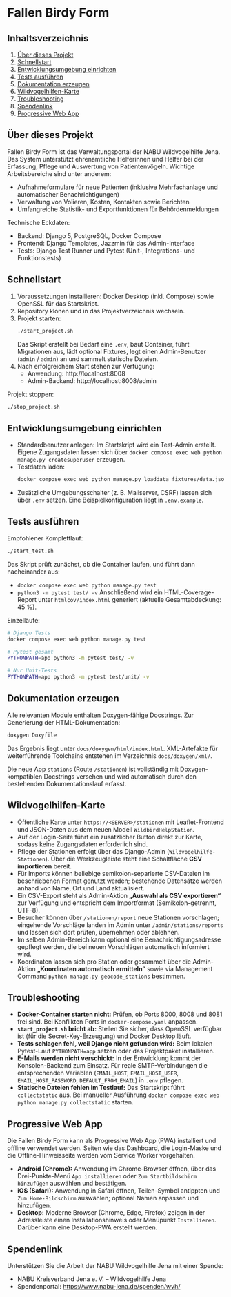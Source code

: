 # Fallen Birdy Form

## Inhaltsverzeichnis
1. [Über dieses Projekt](#über-dieses-projekt)
2. [Schnellstart](#schnellstart)
3. [Entwicklungsumgebung einrichten](#entwicklungsumgebung-einrichten)
4. [Tests ausführen](#tests-ausführen)
5. [Dokumentation erzeugen](#dokumentation-erzeugen)
6. [Wildvogelhilfen-Karte](#wildvogelhilfen-karte)
7. [Troubleshooting](#troubleshooting)
8. [Spendenlink](#spendenlink)
9. [Progressive Web App](#progressive-web-app)

## Über dieses Projekt
Fallen Birdy Form ist das Verwaltungsportal der NABU Wildvogelhilfe Jena. Das System unterstützt ehrenamtliche Helferinnen und Helfer bei der Erfassung, Pflege und Auswertung von Patientenvögeln. Wichtige Arbeitsbereiche sind unter anderem:
- Aufnahmeformulare für neue Patienten (inklusive Mehrfachanlage und automatischer Benachrichtigungen)
- Verwaltung von Volieren, Kosten, Kontakten sowie Berichten
- Umfangreiche Statistik- und Exportfunktionen für Behördenmeldungen

Technische Eckdaten:
- Backend: Django 5, PostgreSQL, Docker Compose
- Frontend: Django Templates, Jazzmin für das Admin-Interface
- Tests: Django Test Runner und Pytest (Unit-, Integrations- und Funktionstests)

## Schnellstart
1. Voraussetzungen installieren: Docker Desktop (inkl. Compose) sowie OpenSSL für das Startskript.
2. Repository klonen und in das Projektverzeichnis wechseln.
3. Projekt starten:
   ```bash
   ./start_project.sh
   ```
   Das Skript erstellt bei Bedarf eine `.env`, baut Container, führt Migrationen aus, lädt optional Fixtures, legt einen Admin-Benutzer (`admin` / `admin`) an und sammelt statische Dateien.
4. Nach erfolgreichem Start stehen zur Verfügung:
   - Anwendung: http://localhost:8008
   - Admin-Backend: http://localhost:8008/admin

Projekt stoppen:
```bash
./stop_project.sh
```

## Entwicklungsumgebung einrichten
- Standardbenutzer anlegen: Im Startskript wird ein Test-Admin erstellt. Eigene Zugangsdaten lassen sich über `docker compose exec web python manage.py createsuperuser` erzeugen.
- Testdaten laden:
  ```bash
  docker compose exec web python manage.py loaddata fixtures/data.json
  ```
- Zusätzliche Umgebungsschalter (z. B. Mailserver, CSRF) lassen sich über `.env` setzen. Eine Beispielkonfiguration liegt in `.env.example`.

## Tests ausführen
Empfohlener Komplettlauf:
```bash
./start_test.sh
```
Das Skript prüft zunächst, ob die Container laufen, und führt dann nacheinander aus:
- `docker compose exec web python manage.py test`
- `python3 -m pytest test/ -v`
Anschließend wird ein HTML-Coverage-Report unter `htmlcov/index.html` generiert (aktuelle Gesamtabdeckung: 45 %).

Einzelläufe:
```bash
# Django Tests
docker compose exec web python manage.py test

# Pytest gesamt
PYTHONPATH=app python3 -m pytest test/ -v

# Nur Unit-Tests
PYTHONPATH=app python3 -m pytest test/unit/ -v
```

## Dokumentation erzeugen
Alle relevanten Module enthalten Doxygen-fähige Docstrings. Zur Generierung der HTML-Dokumentation:
```bash
doxygen Doxyfile
```
Das Ergebnis liegt unter `docs/doxygen/html/index.html`. XML-Artefakte für weiterführende Toolchains entstehen im Verzeichnis `docs/doxygen/xml/`.

Die neue App `stations` (Route `/stationen`) ist vollständig mit Doxygen-kompatiblen Docstrings versehen und wird automatisch durch den bestehenden Dokumentationslauf erfasst.

## Wildvogelhilfen-Karte
- Öffentliche Karte unter `https://<SERVER>/stationen` mit Leaflet-Frontend und JSON-Daten aus dem neuen Modell `WildbirdHelpStation`.
- Auf der Login-Seite führt ein zusätzlicher Button direkt zur Karte, sodass keine Zugangsdaten erforderlich sind.
- Pflege der Stationen erfolgt über das Django-Admin (`Wildvogelhilfe-Stationen`). Über die Werkzeugleiste steht eine Schaltfläche **CSV importieren** bereit.
- Für Imports können beliebige semikolon-separierte CSV-Dateien im beschriebenen Format genutzt werden; bestehende Datensätze werden anhand von Name, Ort und Land aktualisiert.
- Ein CSV-Export steht als Admin-Aktion **„Auswahl als CSV exportieren“** zur Verfügung und entspricht dem Importformat (Semikolon-getrennt, UTF-8).
- Besucher können über `/stationen/report` neue Stationen vorschlagen; eingehende Vorschläge landen im Admin unter `/admin/stations/reports` und lassen sich dort prüfen, übernehmen oder ablehnen.
- Im selben Admin-Bereich kann optional eine Benachrichtigungsadresse gepflegt werden, die bei neuen Vorschlägen automatisch informiert wird.
- Koordinaten lassen sich pro Station oder gesammelt über die Admin-Aktion **„Koordinaten automatisch ermitteln“** sowie via Management Command `python manage.py geocode_stations` bestimmen.

## Troubleshooting
- **Docker-Container starten nicht:** Prüfen, ob Ports 8000, 8008 und 8081 frei sind. Bei Konflikten Ports in `docker-compose.yaml` anpassen.
- **`start_project.sh` bricht ab:** Stellen Sie sicher, dass OpenSSL verfügbar ist (für die Secret-Key-Erzeugung) und Docker Desktop läuft.
- **Tests schlagen fehl, weil Django nicht gefunden wird:** Beim lokalen Pytest-Lauf `PYTHONPATH=app` setzen oder das Projektpaket installieren.
- **E-Mails werden nicht verschickt:** In der Entwicklung kommt der Konsolen-Backend zum Einsatz. Für reale SMTP-Verbindungen die entsprechenden Variablen (`EMAIL_HOST`, `EMAIL_HOST_USER`, `EMAIL_HOST_PASSWORD`, `DEFAULT_FROM_EMAIL`) in `.env` pflegen.
- **Statische Dateien fehlen im Testlauf:** Das Startskript führt `collectstatic` aus. Bei manueller Ausführung `docker compose exec web python manage.py collectstatic` starten.

## Progressive Web App
Die Fallen Birdy Form kann als Progressive Web App (PWA) installiert und offline verwendet werden. Seiten wie das Dashboard, die Login-Maske und die Offline-Hinweisseite werden vom Service Worker vorgehalten.

- **Android (Chrome):** Anwendung im Chrome-Browser öffnen, über das Drei-Punkte-Menü `App installieren` oder `Zum Startbildschirm hinzufügen` auswählen und bestätigen.
- **iOS (Safari):** Anwendung in Safari öffnen, Teilen-Symbol antippten und `Zum Home-Bildschirm` auswählen; optional Namen anpassen und hinzufügen.
- **Desktop:** Moderne Browser (Chrome, Edge, Firefox) zeigen in der Adressleiste einen Installationshinweis oder Menüpunkt `Installieren`. Darüber kann eine Desktop-PWA erstellt werden.

## Spendenlink
Unterstützen Sie die Arbeit der NABU Wildvogelhilfe Jena mit einer Spende:
- NABU Kreisverband Jena e. V. – Wildvogelhilfe Jena
- Spendenportal: https://www.nabu-jena.de/spenden/wvh/
